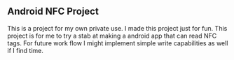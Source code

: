 ## Android NFC Project
This is a project for my own private use. I made this project just for fun.
This project is for me to try a stab at making a android app that can read NFC tags.
For future work flow I might implement simple write capabilities as well if I find time.
